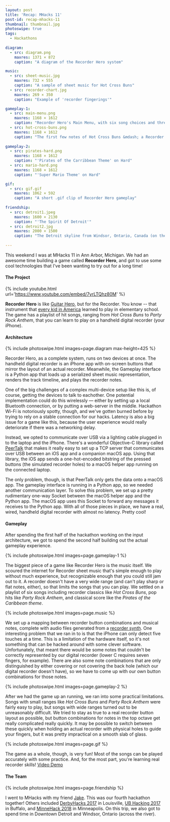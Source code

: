 ```yaml
---
layout: post
title: 'Recap: MHacks 11'
post-id: recap-mhacks-11
thumbnail: thumbnail.jpg
photoswipe: true
tags: 
  - Hackathons
  
diagram:
  - src: diagram.png
    maxres: 1371 × 872
    caption: "A diagram of the Recorder Hero system"

music:
  - src: sheet-music.jpg
    maxres: 732 × 555
    caption: "A sample of sheet music for Hot Cross Buns"
  - src: recorder-chart.jpg
    maxres: 269 × 350
    caption: "Example of 'recorder fingerings'"

gameplay-1:
  - src: main-menu.png
    maxres: 1168 × 1612
    caption: "Recorder Hero's Main Menu, with six song choices and three difficulty levels."
  - src: hot-cross-buns.png
    maxres: 1168 × 1612
    caption: "The first few notes of Hot Cross Buns &mdash; a Recorder staple for generations."
    
gameplay-2:
  - src: pirates-hard.png
    maxres: 1168 × 1612
    caption: "'Pirates of the Carribbean Theme' on Hard"
  - src: mario-hard.png
    maxres: 1168 × 1612
    caption: "'Super Mario Theme' on Hard"

gif:
  - src: gif.gif
    maxres: 1062 × 592
    caption: "A short .gif clip of Recorder Hero gameplay"
    
friendship:
  - src: detroit1.jpeg
    maxres: 1600 × 2130
    caption: "'The Spirit Of Detroit'"
  - src: detroit2.jpg
    maxres: 2000 × 1500
    caption: "The Detroit skyline from Windsor, Ontario, Canada (on the other side of the Detroit river)"
    
---
```


This weekend I was at MHacks 11 in Ann Arbor, Michigan. We had an awesome time building a game called **Recorder Hero**, and got to use some cool technologies that I've been wanting to try out for a long time!

<h4>The Project</h4>

{% include youtube.html url='https://www.youtube.com/embed/7yrLTQhz80M' %}

**Recorder Hero** is like [Guitar Hero](https://youtu.be/zdkdvTQP1Us?t=13), but for the Recorder. You know -- that instrument that [every kid in America](https://www.atlasobscura.com/articles/why-every-kid-in-america-learns-to-play-the-recorder) learned to play in elementary school. The game has a playlist of hit songs, ranging from *Hot Cross Buns* to *Party Rock Anthem*, that you can learn to play on a handheld digital recorder (your iPhone).

<!--break-->

<h4>Architecture</h4>

{% include photoswipe.html images=page.diagram max-height=425 %}

Recorder Hero, as a complete system, runs on two devices at once. The handheld digital recorder is an iPhone app with on-screen buttons that mirror the layout of an actual recorder. Meanwhile, the Gameplay interface is a Python app that loads up a serialized sheet music representation, renders the track timeline, and plays the recorder notes. 

One of the big challenges of a complex multi-device setup like this is, of course, getting the devices to talk to eachother. One potential implementation could do this wirelessly &mdash; either by setting up a local Bluetooth connection, or by putting a web-server in the middle. Hackathon Wi-Fi is notoriously spotty, though, and we've gotten burned before by trying to rely on a stable connection for our hacks. Latency is also a big issue for a game like this, because the user experience would really deteriorate if there was a networking delay.

Instead, we opted to communicate over USB via a lighting cable plugged in to the laptop and the iPhone. There's a wonderful Objective-C library called [PeerTalk](https://rsms.me/peertalk/) that makes it really easy to set up a TCP server that communicates over USB between an iOS app and a companion macOS app. Using that library, the iOS app sends a one-hot-encoded bitstring of the pressed buttons (the simulated recorder holes) to a macOS helper app running on the connected laptop.

The only problem, though, is that PeerTalk only gets the data onto a macOS app. The gameplay interface is running in a Python app, so we needed another communication layer. To solve this problem, we set up a pretty rudimentary one-way Socket between the macOS helper app and the Python app. The macOS app uses this Socket to forward any messages it receives to the Python app. With all of those pieces in place, we have a real, wired, handheld digital recorder with almost no latency. Pretty cool!

<h4>Gameplay</h4>

After spending the first half of the hackathon working on the input architecture, we got to spend the second half building out the actual gameplay experience. 

{% include photoswipe.html images=page.gameplay-1 %}

The biggest piece of a game like Recorder Hero is the music itself. We scoured the internet for Recorder sheet music that's simple enough to play without much experience, but recognizable enough that you could still jam out to it. A recorder doesn't have a very wide range (and can't play sharp or flat notes, either), so that limits the songs that you can play. We settled on a playlist of six songs including recorder classics like *Hot Cross Buns*, pop hits like *Party Rock Anthem*, and classical score like the *Pirates of the Caribbean theme*. 

{% include photoswipe.html images=page.music %}

We set up a mapping between recorder button combinations and musical notes, complete with audio files generated from a [recorder synth](https://www.youtube.com/watch?v=-OtqhPpZ_MY). One interesting problem that we ran in to is that the iPhone can only detect five touches at a time. This is a limitation of the hardware itself, so it's not something that can be hacked around with some clever software. Unfortunately, that meant there would be some notes that couldn't be correctly represented by our digital recorder (lower C requires seven fingers, for example). There are also some note combinations that are only distinguished by either covering or not covering the back hole (which our digital recorder doesn't have), so we have to come up with our own button combinations for those notes.

{% include photoswipe.html images=page.gameplay-2 %}

After we had the game up an running, we ran into some practical limitations. Songs with small ranges like *Hot Cross Buns* and *Party Rock Anthem* were fairly easy to play, but songs with wide ranges turned out to be unreasonably difficult. We tried to stay as true to a real recorder button layout as possible, but button combinations for notes in the top octave get really complicated really quickly. It may be possible to switch between these quickly when holding an actual recorder with physical holes to guide your fingers, but it was pretty impractical on a smooth slab of glass.

{% include photoswipe.html images=page.gif %}

The game as a whole, though, is very fun! Most of the songs can be played accurately with some practice. And, for the most part, you're learning real recorder skills! [Video Demo](https://www.youtube.com/watch?v=7yrLTQhz80M)

<h4>The Team</h4>

{% include photoswipe.html images=page.friendship %}

I went to MHacks with my friend [Jake](http://jakewaldner.com). This was our fourth hackathon together! Others included [DerbyHacks 2017](https://devpost.com/software/telephone-pictionary) in Louisville, [UB Hacking 2017](/blog/recap-ub-hacking-2017.html) in Buffalo, and [MinneHack 2018](/blog/minnehack-2018.html) in Minneapolis. On this trip, we also got to spend time in Downtown Detroit and Windsor, Ontario (across the river).